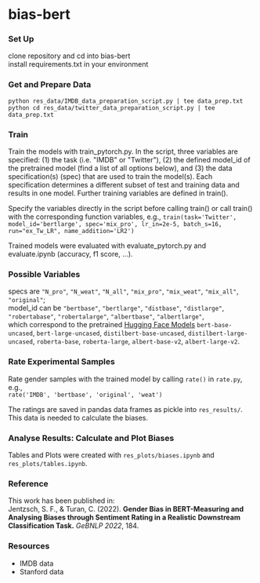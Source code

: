 # bias-bert

### Set Up
clone repository and cd into bias-bert  
install requirements.txt in your environment  


### Get and Prepare Data 
`python res_data/IMDB_data_preparation_script.py | tee data_prep.txt`  
`python cd res_data/twitter_data_preparation_script.py | tee data_prep.txt`  


### Train
Train the models with train_pytorch.py. In the script, three variables are specified: (1) the task (i.e. "IMDB" or "Twitter"), (2) the defined model_id of the pretrained model (find a list of all options below), and (3) the data specification(s) (spec) that are used to train the model(s). Each specification determines a different subset of test and training data and results in one model. 
Further training variables are defined in train().

Specify the variables directly in the script before calling train() or call train() with the corresponding function variables, e.g., `train(task='Twitter', model_id='bertlarge', spec='mix_pro', lr_in=2e-5, batch_s=16, run="ex_Tw_LR", name_addition='LR2')`

Trained models were evaluated with evaluate_pytorch.py and evaluate.ipynb (accuracy, f1 score, ...). 


### Possible Variables
specs are `"N_pro"`, `"N_weat"`, `"N_all"`, `"mix_pro"`, `"mix_weat"`, `"mix_all"`, `"original"`;  
model_id can be `"bertbase"`, `"bertlarge"`, `"distbase"`, `"distlarge"`, `"robertabase"`, `"robertalarge"`, `"albertbase"`, `"albertlarge"`,  
which correspond to the pretrained [Hugging Face Models](https://huggingface.co/models) `bert-base-uncased`, `bert-large-uncased`, `distilbert-base-uncased`, `distilbert-large-uncased`, `roberta-base`, `roberta-large`, `albert-base-v2`, `albert-large-v2`.   


### Rate Experimental Samples 
Rate gender samples with the trained model by calling `rate()` in `rate.py`, e.g.,  
`rate('IMDB', 'bertbase', 'original', 'weat')`

The ratings are saved in pandas data frames as pickle into `res_results/`. This data is needed to calculate the biases. 


### Analyse Results: Calculate and Plot Biases
Tables and Plots were created with `res_plots/biases.ipynb` and `res_plots/tables.ipynb`.


### Reference
This work has been published in:  
Jentzsch, S. F., & Turan, C. (2022). **Gender Bias in BERT-Measuring and Analysing Biases through Sentiment Rating in a Realistic Downstream Classification Task.** *GeBNLP 2022*, 184.


### Resources 
- IMDB data  
- Stanford data  
